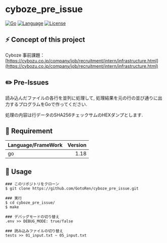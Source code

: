 # cyboze_pre_issue
[![Go](https://github.com/GotoRen/cyboze_pre_issue/actions/workflows/go.yml/badge.svg)](https://github.com/GotoRen/cyboze_pre_issue/actions/workflows/go.yml)
[![Language](https://img.shields.io/badge/Go-1.18.0-blue.svg)](https://github.com/Pluslab/cyphonic)
[![License](https://img.shields.io/badge/license-MIT-blue.svg)](https://opensource.org/licenses/MIT)

## ⚡️ Concept of this project
Cyboze 事前課題：[https://cybozu.co.jp/company/job/recruitment/intern/infrastructure.html](https://cybozu.co.jp/company/job/recruitment/intern/infrastructure.html)

## ✏️ Pre-Issues
読み込んだファイルの各行を並列に処理して, 処理結果を元の行の並び通りに出力するプログラムをGoで作ってください.

処理の内容は行データのSHA256チェックサムのHEXダンプとします.

## 📝 Requirement

| Language/FrameWork | Version |
| :------------------ | ---------: |
| go                  |       1.18 |

## 🚀 Usage
```
### このリポジトリをクローン
$ git clone https://github.com/GotoRen/cyboze_pre_issue.git

### 実行
$ cd cyboze_pre_issue/
$ make

### デバッグモードの切り替え
.env >> DEBUG_MODE: true/false

### 読み込みファイルの切り替え
tests >> 01_input.txt ~ 05_input.txt
```
